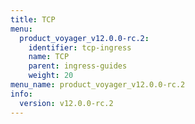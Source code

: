 ```yaml
---
title: TCP
menu:
  product_voyager_v12.0.0-rc.2:
    identifier: tcp-ingress
    name: TCP
    parent: ingress-guides
    weight: 20
menu_name: product_voyager_v12.0.0-rc.2
info:
  version: v12.0.0-rc.2
---
```


